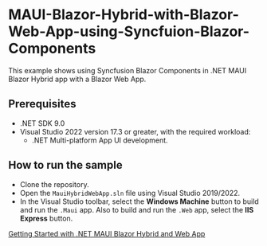 # MAUI-Blazor-Hybrid-with-Blazor-Web-App-using-Syncfuion-Blazor-Components
This example shows using Syncfusion Blazor Components in .NET MAUI Blazor Hybrid app with a Blazor Web App.

## Prerequisites
* .NET SDK 9.0
* Visual Studio 2022 version 17.3 or greater, with the required workload:
  * .NET Multi-platform App UI development.

## How to run the sample
* Clone the repository.
* Open the `MauiHybridWebApp.sln` file using Visual Studio 2019/2022.
* In the Visual Studio toolbar, select the **Windows Machine** button to build and run the `.Maui` app. Also to build and run the `.Web` app, select the **IIS Express** button.

[Getting Started with .NET MAUI Blazor Hybrid and Web App](https://blazor.syncfusion.com/documentation/getting-started/maui-blazor-web-app)
